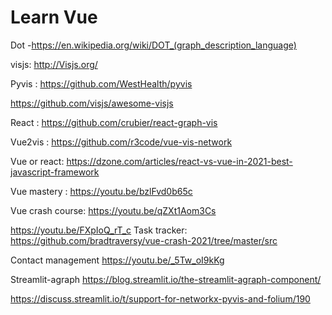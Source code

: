 
# Learn Vue
Dot -https://en.wikipedia.org/wiki/DOT_(graph_description_language)

visjs: http://Visjs.org/

Pyvis : https://github.com/WestHealth/pyvis

https://github.com/visjs/awesome-visjs

React : https://github.com/crubier/react-graph-vis

Vue2vis : https://github.com/r3code/vue-vis-network


Vue or react: https://dzone.com/articles/react-vs-vue-in-2021-best-javascript-framework

Vue mastery :
https://youtu.be/bzlFvd0b65c

Vue crash course:
https://youtu.be/qZXt1Aom3Cs

https://youtu.be/FXpIoQ_rT_c
Task tracker:
https://github.com/bradtraversy/vue-crash-2021/tree/master/src

Contact management 
https://youtu.be/_5Tw_oI9kKg

Streamlit-agraph
https://blog.streamlit.io/the-streamlit-agraph-component/
 
https://discuss.streamlit.io/t/support-for-networkx-pyvis-and-folium/190